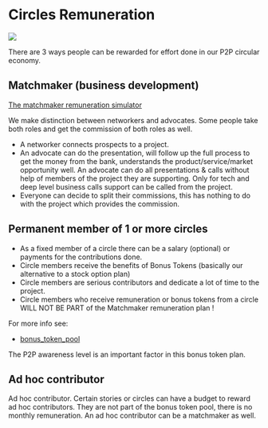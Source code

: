 
# Circles Remuneration

![](money.png)

There are 3 ways people can be rewarded for effort done in our P2P circular economy.

## Matchmaker (business development)

[The matchmaker remuneration simulator](https://docs.google.com/spreadsheets/d/1Bk2gW9DcGi1aTmmNi4Ic_OE-hfVEnig5u41OE6uSbO4/edit#gid=2110277995)

We make distinction between networkers and advocates. Some people take both roles and get the commission of both roles as well.

- A networker connects prospects to a project.
- An advocate can do the presentation, will follow up the full process to get the money from the bank, understands the product/service/market opportunity well. An advocate can do all presentations & calls without help of members of the project they are supporting. Only for tech and deep level business calls support can be called from the project.
- Everyone can decide to split their commissions, this has nothing to do with the project which provides the commission.


## Permanent member of 1 or more circles

- As a fixed member of a circle there can be a salary (optional) or payments for the contributions done.
- Circle members receive the benefits of Bonus Tokens (basically our alternative to a stock option plan)
- Circle members are serious contributors and dedicate a lot of time to the project.
- Circle members who receive remuneration or bonus tokens from a circle WILL NOT BE PART of the Matchmaker remuneration plan !

For more info see:

- [bonus_token_pool](bonus_token_pool.md)

The P2P awareness level is an important factor in this bonus token plan.


## Ad hoc contributor

Ad hoc contributor.
Certain stories or circles can have a budget to reward ad hoc contributors.
They are not part of the bonus token pool, there is no monthly remuneration.
An ad hoc contributor can be a matchmaker as well.
